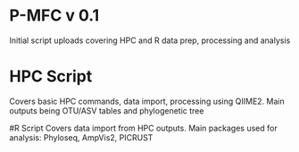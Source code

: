 # P-MFC v 0.1

Initial script uploads covering HPC and R data prep, processing and analysis

# HPC Script
Covers basic HPC commands, data import, processing using QIIME2. Main outputs being OTU/ASV tables and phylogenetic tree

#R Script
Covers data import from HPC outputs. Main packages used for analysis: Phyloseq, AmpVis2, PICRUST
